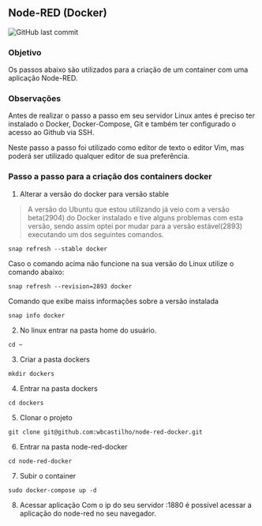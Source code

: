## Node-RED (Docker)
![GitHub last commit](https://img.shields.io/github/last-commit/AzeemIdrisi/PhoneSploit-Pro?logo=github)

### Objetivo
Os passos abaixo são utilizados para a criação de um container com uma aplicação Node-RED. 

### Observações
Antes de realizar o passo a passo em seu servidor Linux antes é preciso ter instalado o Docker, Docker-Compose, Git e também ter configurado o acesso ao Github via SSH. 

Neste passo a passo foi utilizado como editor de texto o editor Vim, mas poderá ser utilizado qualquer editor de sua preferência.

### Passo a passo para a criação dos containers docker
1. Alterar a versão do docker para versão stable
> A versão do Ubuntu que estou utilizando já veio com a versão beta(2904) do Docker instalado e tive alguns problemas com esta versão, sendo assim optei por mudar para a versão estável(2893) executando um dos seguintes comandos.
```
snap refresh --stable docker
```

Caso o comando acima não funcione na sua versão do Linux utilize o comando abaixo:
```
snap refresh --revision=2893 docker
```

Comando que exibe maiss informações sobre a versão instalada
```
snap info docker
```

2. No linux entrar na pasta home do usuário.
```
cd ~
```

3. Criar a pasta dockers
```
mkdir dockers
```

4. Entrar na pasta dockers
```
cd dockers
```

5. Clonar o projeto
```
git clone git@github.com:wbcastilho/node-red-docker.git
```

6. Entrar na pasta node-red-docker
```
cd node-red-docker
```

7. Subir o container
```
sudo docker-compose up -d
```

8. Acessar aplicação
Com o ip do seu servidor :1880 é possível acessar a aplicação do node-red no seu navegador.